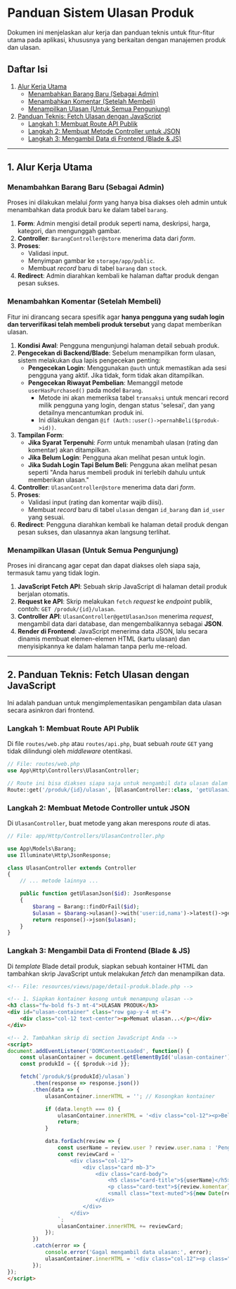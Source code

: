 
# Panduan Sistem Ulasan Produk

Dokumen ini menjelaskan alur kerja dan panduan teknis untuk fitur-fitur utama pada aplikasi, khususnya yang berkaitan dengan manajemen produk dan ulasan.

## Daftar Isi
1.  [Alur Kerja Utama](#1-alur-kerja-utama)
    -   [Menambahkan Barang Baru (Sebagai Admin)](#menambahkan-barang-baru-sebagai-admin)
    -   [Menambahkan Komentar (Setelah Membeli)](#menambahkan-komentar-setelah-membeli)
    -   [Menampilkan Ulasan (Untuk Semua Pengunjung)](#menampilkan-ulasan-untuk-semua-pengunjung)
2.  [Panduan Teknis: Fetch Ulasan dengan JavaScript](#2-panduan-teknis-fetch-ulasan-dengan-javascript)
    -   [Langkah 1: Membuat Route API Publik](#langkah-1-membuat-route-api-publik)
    -   [Langkah 2: Membuat Metode Controller untuk JSON](#langkah-2-membuat-metode-controller-untuk-json)
    -   [Langkah 3: Mengambil Data di Frontend (Blade & JS)](#langkah-3-mengambil-data-di-frontend-blade--js)

---

## 1. Alur Kerja Utama

### Menambahkan Barang Baru (Sebagai Admin)
Proses ini dilakukan melalui *form* yang hanya bisa diakses oleh admin untuk menambahkan data produk baru ke dalam tabel `barang`.

1.  **Form**: Admin mengisi detail produk seperti nama, deskripsi, harga, kategori, dan mengunggah gambar.
2.  **Controller**: `BarangController@store` menerima data dari *form*.
3.  **Proses**:
    -   Validasi input.
    -   Menyimpan gambar ke `storage/app/public`.
    -   Membuat *record* baru di tabel `barang` dan `stock`.
4.  **Redirect**: Admin diarahkan kembali ke halaman daftar produk dengan pesan sukses.

### Menambahkan Komentar (Setelah Membeli)
Fitur ini dirancang secara spesifik agar **hanya pengguna yang sudah login dan terverifikasi telah membeli produk tersebut** yang dapat memberikan ulasan.

1.  **Kondisi Awal**: Pengguna mengunjungi halaman detail sebuah produk.
2.  **Pengecekan di Backend/Blade**: Sebelum menampilkan form ulasan, sistem melakukan dua lapis pengecekan penting:
    -   **Pengecekan Login**: Menggunakan `@auth` untuk memastikan ada sesi pengguna yang aktif. Jika tidak, form tidak akan ditampilkan.
    -   **Pengecekan Riwayat Pembelian**: Memanggil metode `userHasPurchased()` pada model `Barang`.
        -   Metode ini akan memeriksa tabel `transaksi` untuk mencari record milik pengguna yang login, dengan status 'selesai', dan yang detailnya mencantumkan produk ini.
        -   Ini dilakukan dengan `@if (Auth::user()->pernahBeli($produk->id))`.
3.  **Tampilan Form**:
    -   **Jika Syarat Terpenuhi**: *Form* untuk menambah ulasan (rating dan komentar) akan ditampilkan.
    -   **Jika Belum Login**: Pengguna akan melihat pesan untuk login.
    -   **Jika Sudah Login Tapi Belum Beli**: Pengguna akan melihat pesan seperti "Anda harus membeli produk ini terlebih dahulu untuk memberikan ulasan."
4.  **Controller**: `UlasanController@store` menerima data dari *form*.
5.  **Proses**:
    -   Validasi input (rating dan komentar wajib diisi).
    -   Membuat *record* baru di tabel `ulasan` dengan `id_barang` dan `id_user` yang sesuai.
6.  **Redirect**: Pengguna diarahkan kembali ke halaman detail produk dengan pesan sukses, dan ulasannya akan langsung terlihat.

### Menampilkan Ulasan (Untuk Semua Pengunjung)
Proses ini dirancang agar cepat dan dapat diakses oleh siapa saja, termasuk tamu yang tidak login.

1.  **JavaScript Fetch API**: Sebuah skrip JavaScript di halaman detail produk berjalan otomatis.
2.  **Request ke API**: Skrip melakukan `fetch` *request* ke *endpoint* publik, contoh: `GET /produk/{id}/ulasan`.
3.  **Controller API**: `UlasanController@getUlasanJson` menerima *request*, mengambil data dari database, dan mengembalikannya sebagai **JSON**.
4.  **Render di Frontend**: JavaScript menerima data JSON, lalu secara dinamis membuat elemen-elemen HTML (kartu ulasan) dan menyisipkannya ke dalam halaman tanpa perlu me-reload.

---

## 2. Panduan Teknis: Fetch Ulasan dengan JavaScript

Ini adalah panduan untuk mengimplementasikan pengambilan data ulasan secara asinkron dari frontend.

### Langkah 1: Membuat Route API Publik
Di file `routes/web.php` atau `routes/api.php`, buat sebuah *route* `GET` yang tidak dilindungi oleh *middleware* otentikasi.

```php
// File: routes/web.php
use App\Http\Controllers\UlasanController;

// Route ini bisa diakses siapa saja untuk mengambil data ulasan dalam format JSON
Route::get('/produk/{id}/ulasan', [UlasanController::class, 'getUlasanJson'])->name('ulasan.json');
```

### Langkah 2: Membuat Metode Controller untuk JSON
Di `UlasanController`, buat metode yang akan merespons *route* di atas.

```php
// File: app/Http/Controllers/UlasanController.php

use App\Models\Barang;
use Illuminate\Http\JsonResponse;

class UlasanController extends Controller
{
    // ... metode lainnya ...

    public function getUlasanJson($id): JsonResponse
    {
        $barang = Barang::findOrFail($id);
        $ulasan = $barang->ulasan()->with('user:id,nama')->latest()->get();
        return response()->json($ulasan);
    }
}
```

### Langkah 3: Mengambil Data di Frontend (Blade & JS)
Di *template* Blade detail produk, siapkan sebuah kontainer HTML dan tambahkan skrip JavaScript untuk melakukan *fetch* dan menampilkan data.

```html
<!-- File: resources/views/page/detail-produk.blade.php -->

<!-- 1. Siapkan kontainer kosong untuk menampung ulasan -->
<h3 class="fw-bold fs-3 mt-4">ULASAN PRODUK</h3>
<div id="ulasan-container" class="row gap-y-4 mt-4">
    <div class="col-12 text-center"><p>Memuat ulasan...</p></div>
</div>

<!-- 2. Tambahkan skrip di section JavaScript Anda -->
<script>
document.addEventListener('DOMContentLoaded', function() {
    const ulasanContainer = document.getElementById('ulasan-container');
    const produkId = {{ $produk->id }};

    fetch(`/produk/${produkId}/ulasan`)
        .then(response => response.json())
        .then(data => {
            ulasanContainer.innerHTML = ''; // Kosongkan kontainer

            if (data.length === 0) {
                ulasanContainer.innerHTML = '<div class="col-12"><p>Belum ada ulasan untuk produk ini.</p></div>';
                return;
            }

            data.forEach(review => {
                const userName = review.user ? review.user.nama : 'Pengguna Telah Dihapus';
                const reviewCard = `
                    <div class="col-12">
                        <div class="card mb-3">
                            <div class="card-body">
                                <h5 class="card-title">${userName}</h5>
                                <p class="card-text">${review.komentar}</p>
                                <small class="text-muted">${new Date(review.created_at).toLocaleDateString()}</small>
                            </div>
                        </div>
                    </div>
                `;
                ulasanContainer.innerHTML += reviewCard;
            });
        })
        .catch(error => {
            console.error('Gagal mengambil data ulasan:', error);
            ulasanContainer.innerHTML = '<div class="col-12"><p class="text-danger">Terjadi kesalahan saat memuat ulasan.</p></div>';
        });
});
</script>
```
